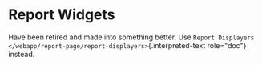 Report Widgets
==============

Have been retired and made into something better. Use
`Report Displayers </webapp/report-page/report-displayers>`{.interpreted-text
role="doc"} instead.
